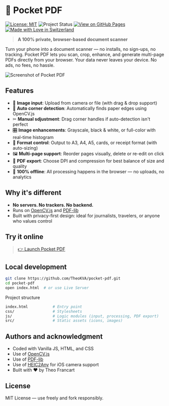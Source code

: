 # 📄 Pocket PDF

[![License: MIT](https://img.shields.io/badge/License-MIT-yellow.svg)](https://opensource.org/licenses/MIT)
![Project Status](https://img.shields.io/badge/status-active-brightgreen)
[![View on GitHub Pages](https://img.shields.io/badge/Try%20it%20Live-pocket--pdf-blue)](https://TheoKVA.github.io/pocket-pdf/)
[![Made with Love in Switzerland](https://img.shields.io/badge/Made%20with%20%E2%9D%A4%EF%B8%8F-Switzerland-red.svg)](https://github.com/TheoKVA/)

> **A 100% private, browser-based document scanner**

Turn your phone into a document scanner — no installs, no sign-ups, no tracking. Pocket PDF lets you scan, crop, enhance, and generate multi-page PDFs directly from your browser. Your data never leaves your device. No ads, no fees, no hassle.

![Screenshot of Pocket PDF](assets/screenshot.png)

## Features

- 📸 **Image input**: Upload from camera or file (with drag & drop support)
- 🧠 **Auto corner detection**: Automatically finds paper edges using OpenCV.js
- ✂ **Manual sdjustment**: Drag corner handles if auto-detection isn't perfect
- 🎛 **Image enhancements**: Grayscale, black & white, or full-color with real-time histogram
- 📏 **Format control**: Output to A3, A4, A5, cards, or receipt format (with auto-sizing)
- 🖼 **Multi-page support**: Reorder pages visually, delete or re-edit on click
- 📄 **PDF export**: Choose DPI and compression for best balance of size and quality
- 💾 **100% offline**: All processing happens in the browser — no uploads, no analytics

## Why it's different

- **No servers. No trackers. No backend.**
- Runs on [OpenCV.js](https://docs.opencv.org/4.x/d5/d10/tutorial_js_root.html) and [PDF-lib](https://pdf-lib.js.org/)
- Built with privacy-first design: ideal for journalists, travelers, or anyone who values control

## Try it online

> [👉 Launch Pocket PDF](https://TheoKVA.github.io/pocket-pdf/)

## Local development

```bash
git clone https://github.com/TheoKVA/pocket-pdf.git
cd pocket-pdf
open index.html  # or use Live Server
```

Project structure

```bash
index.html           # Entry point
css/                 # Stylesheets
js/                  # Logic modules (input, processing, PDF export)
src/                 # Static assets (icons, images)
```

## Authors and acknowledgment

- Coded with Vanilla JS, HTML, and CSS
- Use of [OpenCV.js](https://docs.opencv.org/4.x/d5/d10/tutorial_js_root.html) 
- Use of [PDF-lib](https://pdf-lib.js.org/)
- Use of [HEIC2Any](https://github.com/alexcorvi/heic2any) for iOS camera support
- Built with ❤️ by Theo Francart


## License

MIT License — use freely and fork responsibly.
